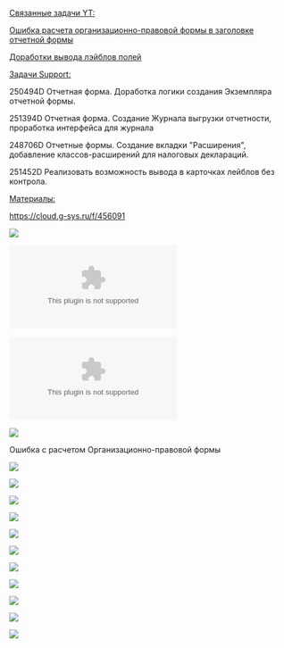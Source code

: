 
<u>Связанные задачи YT:</u>

[Ошибка расчета организационно-правовой формы в заголовке отчетной формы](Ошибка%20расчета%20организационно-правовой%20формы%20в%20заголовке%20отчетной%20формы.md)

[Доработки вывода лэйблов полей](Доработки%20вывода%20лэйблов%20полей.md)

<u>Задачи Support:</u>
<p>250494D Отчетная форма. Доработка логики создания Экземпляра отчетной формы.</p>
<p>251394D Отчетная форма. Создание Журнала выгрузки отчетности, проработка интерфейса для журнала</p>
<p>248706D Отчетные формы. Создание вкладки "Расширения", добавление классов-расширений для налоговых деклараций.</p>
<p>251452D Реализовать возможность вывода в карточках лейблов без контрола.</p>

<u>Материалы:</u>

https://cloud.g-sys.ru/f/456091

![](Финансовая%20и%20налоговая%20отчетность%20v1.vsdx)

![](Новая%20настройка%20TR.xlsx)

![](20251008.%20Template%20Tr_Form.xlsx)

![](Pasted%20image%2020251003195436.png)

Ошибка с расчетом Организационно-правовой формы

![](eXpress_R0CYjS4mwR.png)

![](eXpress_xBhdi1TPv5.png)

![](eXpress_ua7LTPQWZF.png)

![](Pasted%20image%2020251003195507.png)

![](Pasted%20image%2020251007101039.png)

![](Pasted%20image%2020251007124849.png)

![](Pasted%20image%2020251007135509.png)

![](Pasted%20image%2020251007152139.png)

![](Pasted%20image%2020251017161143.png)

![](Pasted%20image%2020251017161152.png)

![](Pasted%20image%2020251017161159.png)










